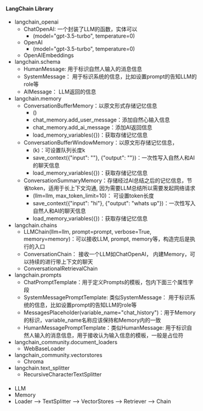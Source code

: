 
#### LangChain Library
* langchain_openai
    * ChatOpenAI: 一个封装了LLM的函数，实体可以
        * (model="gpt-3.5-turbo", temperature=0)
    * OpenAI
        * (model="gpt-3.5-turbo", temperature=0)
    * OpenAIEmbeddings
* langchain.schema
    * HumanMessage: 用于标识自然人输入的消息信息
    * SystemMessage： 用于标识系统的信息，比如设置prompt的告知LLM的role等
    * AIMessage： LLM返回的信息
* langchain.memory
    * ConversationBufferMemory：以原文形式存储记忆信息
        * ()
        * chat_memory.add_user_message：添加自然心输入信息
        * chat_memory.add_ai_message：添加AI返回信息
        * load_memory_variables({})：获取存储记忆信息
    * ConversationBufferWindowMemory：以原文形存储记忆信息，
        * (k)：可设置队列长度k
        * save_context({"input": ""}, {"output": ""})：一次性写入自然人和AI的聊天信息
        * load_memory_variables({})：获取存储记忆信息
    * ConversationSummaryMemory：存储经过AI总结之后的记忆信息，节省token，适用于长上下文沟通, 因为需要LLM总结所以需要发起网络请求
        * (llm=llm, max_token_limit=10)： 可设置token长度
        * save_context({"input": "hi"}, {"output": "whats up"})：一次性写入自然人和AI的聊天信息
        * load_memory_variables({})：获取存储记忆信息
* langchain.chains
    * LLMChain(llm=llm, prompt=prompt, verbose=True, memory=memory)：可以接收LLM, prompt, memory等，构造完后是执行的入口
    * ConversationChain： 接收一个LLM如ChatOpenAI， 内建Memory，可以持续的进行带上下文的聊天
    * ConversationalRetrievalChain
* langchain.prompts
    * ChatPromptTemplate：用于定义Prompts的模板，包内下面三个属性字段
    * SystemMessagePromptTemplate: 类似SystemMessage： 用于标识系统的信息，比如设置prompt的告知LLM的role等
    * MessagesPlaceholder(variable_name="chat_history")：用于Memory的标识，variable_name名称应该保持和Memory内的一致
    * HumanMessagePromptTemplate：类似HumanMessage: 用于标识自然人输入的消息信息，用于接收认为输入信息的模板，一般是占位符
* langchain_community.document_loaders
    * WebBaseLoader
* langchain_community.vectorstores
    * Chroma
* langchain.text_splitter
    * RecursiveCharacterTextSplitter
    

#### 
* LLM
* Memory
* Loader --> TextSplitter --> VectorStores --> Retriever --> Chain 


